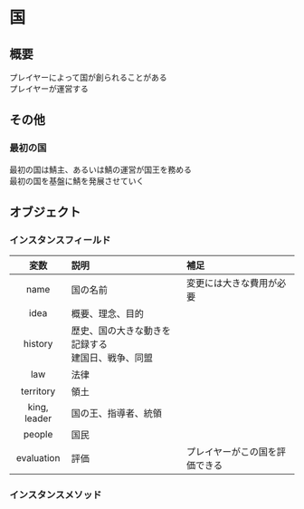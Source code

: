 # 国
## 概要
プレイヤーによって国が創られることがある<br>
プレイヤーが運営する

## その他
### 最初の国
最初の国は鯖主、あるいは鯖の運営が国王を務める<br>
最初の国を基盤に鯖を発展させていく

## オブジェクト
### インスタンスフィールド
|変数|説明|補足|
|:---:|:---|:---|
|name|国の名前|変更には大きな費用が必要|
|idea|概要、理念、目的||
|history|歴史、国の大きな動きを記録する<br>建国日、戦争、同盟||
|law|法律||
|territory|領土||
|king, leader|国の王、指導者、統領||
|people|国民||
|evaluation|評価|プレイヤーがこの国を評価できる|

### インスタンスメソッド